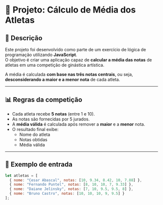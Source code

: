 # 🏅 Projeto: Cálculo de Média dos Atletas

## 🧩 Descrição
Este projeto foi desenvolvido como parte de um exercício de lógica de programação utilizando **JavaScript**.  
O objetivo é criar uma aplicação capaz de **calcular a média das notas** de atletas em uma competição de ginástica artística.

A média é calculada **com base nas três notas centrais**, ou seja, **desconsiderando a maior e a menor nota** de cada atleta.

---

## 📊 Regras da competição
- Cada atleta recebe **5 notas** (entre 1 e 10).
- As notas são fornecidas por 5 jurados.
- A **média válida** é calculada após remover a **maior** e a **menor** nota.
- O resultado final exibe:
  - Nome do atleta
  - Notas obtidas
  - Média válida

---

## 🧮 Exemplo de entrada

```js
let atletas = [
  { nome: "Cesar Abascal", notas: [10, 9.34, 8.42, 10, 7.88] },
  { nome: "Fernando Puntel", notas: [8, 10, 10, 7, 9.33] },
  { nome: "Daiane Jelinsky", notas: [7, 10, 9.5, 9.5, 8] },
  { nome: "Bruno Castro", notas: [10, 10, 10, 9, 9.5] }
];
